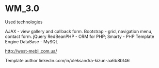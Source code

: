 # WM_3.0
Used technologies

AJAX - view gallery and callback form.
Bootstrap - grid, navigation menu, contact form.
jQuery
RedBeanPHP - ORM for PHP;
Smarty - PHP Template Engine
DataBase - MySQL

http://west-mebli.com.ua/

Template author linkedin.com/in/oleksandra-kizun-aa6b8b146
